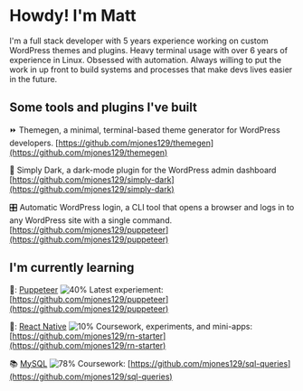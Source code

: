 # Howdy! I'm Matt

I'm a full stack developer with 5 years experience working on custom WordPress themes and plugins. Heavy terminal usage with over 6 years of experience in Linux. Obsessed with automation. Always willing to put the work in up front to build systems and processes that make devs lives easier in the future.

## Some tools and plugins I've built

:fast_forward: Themegen, a minimal, terminal-based theme generator for WordPress developers. [https://github.com/mjones129/themegen](https://github.com/mjones129/themegen)

:flashlight: Simply Dark, a dark-mode plugin for the WordPress admin dashboard [https://github.com/mjones129/simply-dark](https://github.com/mjones129/simply-dark)

:control_knobs: Automatic WordPress login, a CLI tool that opens a browser and logs in to any WordPress site with a single command. [https://github.com/mjones129/puppeteer](https://github.com/mjones129/puppeteer)

## I'm currently learning

🤖: [Puppeteer](https://pptr.dev/) ![40%](https://progress-bar.dev/40) Latest experiement: [https://github.com/mjones129/puppeteer](https://github.com/mjones129/puppeteer)

📱: [React Native](https://reactnative.dev/) ![10%](https://progress-bar.dev/10) Coursework, experiments, and mini-apps: [https://github.com/mjones129/rn-starter](https://github.com/mjones129/rn-starter)

📚 [MySQL](https://mysql.com) ![78%](https://progress-bar.dev/78) Coursework: [https://github.com/mjones129/sql-queries](https://github.com/mjones129/sql-queries)


